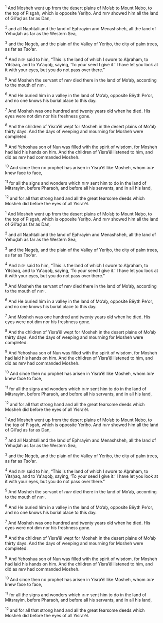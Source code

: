 <sup>1</sup> And Mosheh went up from the desert plains of Mo’aḇ to Mount Neḇo, to the top of Pisgah, which is opposite Yeriḥo. And יהוה showed him all the land of Gil‛aḏ as far as Dan,

<sup>2</sup> and all Naphtali and the land of Ephrayim and Menashsheh, all the land of Yehuḏah as far as the Western Sea,

<sup>3</sup> and the Negeḇ, and the plain of the Valley of Yeriḥo, the city of palm trees, as far as Tso‛ar.

<sup>4</sup> And יהוה said to him, “This is the land of which I swore to Aḇraham, to Yitsḥaq, and to Ya‛aqoḇ, saying, ‘To your seed I give it.’ I have let you look at it with your eyes, but you do not pass over there.”

<sup>5</sup> And Mosheh the servant of יהוה died there in the land of Mo’aḇ, according to the mouth of יהוה.

<sup>6</sup> And He buried him in a valley in the land of Mo’aḇ, opposite Bĕyth Pe‛or, and no one knows his burial place to this day.

<sup>7</sup> And Mosheh was one hundred and twenty years old when he died. His eyes were not dim nor his freshness gone.

<sup>8</sup> And the children of Yisra’ĕl wept for Mosheh in the desert plains of Mo’aḇ thirty days. And the days of weeping and mourning for Mosheh were completed.

<sup>9</sup> And Yehoshua son of Nun was filled with the spirit of wisdom, for Mosheh had laid his hands on him. And the children of Yisra’ĕl listened to him, and did as יהוה had commanded Mosheh.

<sup>10</sup> And since then no prophet has arisen in Yisra’ĕl like Mosheh, whom יהוה knew face to face,

<sup>11</sup> for all the signs and wonders which יהוה sent him to do in the land of Mitsrayim, before Pharaoh, and before all his servants, and in all his land,

<sup>12</sup> and for all that strong hand and all the great fearsome deeds which Mosheh did before the eyes of all Yisra’ĕl.

<sup>1</sup> And Mosheh went up from the desert plains of Mo’aḇ to Mount Neḇo, to the top of Pisgah, which is opposite Yeriḥo. And יהוה showed him all the land of Gil‛aḏ as far as Dan,

<sup>2</sup> and all Naphtali and the land of Ephrayim and Menashsheh, all the land of Yehuḏah as far as the Western Sea,

<sup>3</sup> and the Negeḇ, and the plain of the Valley of Yeriḥo, the city of palm trees, as far as Tso‛ar.

<sup>4</sup> And יהוה said to him, “This is the land of which I swore to Aḇraham, to Yitsḥaq, and to Ya‛aqoḇ, saying, ‘To your seed I give it.’ I have let you look at it with your eyes, but you do not pass over there.”

<sup>5</sup> And Mosheh the servant of יהוה died there in the land of Mo’aḇ, according to the mouth of יהוה.

<sup>6</sup> And He buried him in a valley in the land of Mo’aḇ, opposite Bĕyth Pe‛or, and no one knows his burial place to this day.

<sup>7</sup> And Mosheh was one hundred and twenty years old when he died. His eyes were not dim nor his freshness gone.

<sup>8</sup> And the children of Yisra’ĕl wept for Mosheh in the desert plains of Mo’aḇ thirty days. And the days of weeping and mourning for Mosheh were completed.

<sup>9</sup> And Yehoshua son of Nun was filled with the spirit of wisdom, for Mosheh had laid his hands on him. And the children of Yisra’ĕl listened to him, and did as יהוה had commanded Mosheh.

<sup>10</sup> And since then no prophet has arisen in Yisra’ĕl like Mosheh, whom יהוה knew face to face,

<sup>11</sup> for all the signs and wonders which יהוה sent him to do in the land of Mitsrayim, before Pharaoh, and before all his servants, and in all his land,

<sup>12</sup> and for all that strong hand and all the great fearsome deeds which Mosheh did before the eyes of all Yisra’ĕl.

<sup>1</sup> And Mosheh went up from the desert plains of Mo’aḇ to Mount Neḇo, to the top of Pisgah, which is opposite Yeriḥo. And יהוה showed him all the land of Gil‛aḏ as far as Dan,

<sup>2</sup> and all Naphtali and the land of Ephrayim and Menashsheh, all the land of Yehuḏah as far as the Western Sea,

<sup>3</sup> and the Negeḇ, and the plain of the Valley of Yeriḥo, the city of palm trees, as far as Tso‛ar.

<sup>4</sup> And יהוה said to him, “This is the land of which I swore to Aḇraham, to Yitsḥaq, and to Ya‛aqoḇ, saying, ‘To your seed I give it.’ I have let you look at it with your eyes, but you do not pass over there.”

<sup>5</sup> And Mosheh the servant of יהוה died there in the land of Mo’aḇ, according to the mouth of יהוה.

<sup>6</sup> And He buried him in a valley in the land of Mo’aḇ, opposite Bĕyth Pe‛or, and no one knows his burial place to this day.

<sup>7</sup> And Mosheh was one hundred and twenty years old when he died. His eyes were not dim nor his freshness gone.

<sup>8</sup> And the children of Yisra’ĕl wept for Mosheh in the desert plains of Mo’aḇ thirty days. And the days of weeping and mourning for Mosheh were completed.

<sup>9</sup> And Yehoshua son of Nun was filled with the spirit of wisdom, for Mosheh had laid his hands on him. And the children of Yisra’ĕl listened to him, and did as יהוה had commanded Mosheh.

<sup>10</sup> And since then no prophet has arisen in Yisra’ĕl like Mosheh, whom יהוה knew face to face,

<sup>11</sup> for all the signs and wonders which יהוה sent him to do in the land of Mitsrayim, before Pharaoh, and before all his servants, and in all his land,

<sup>12</sup> and for all that strong hand and all the great fearsome deeds which Mosheh did before the eyes of all Yisra’ĕl.

